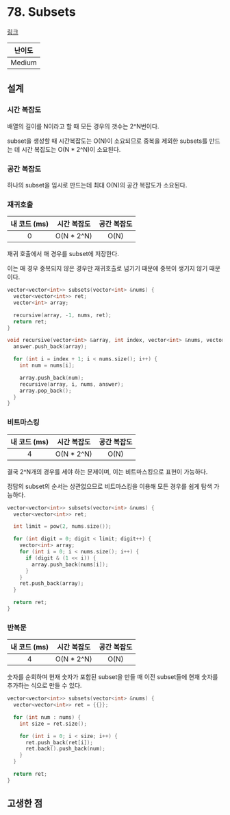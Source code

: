 # 78. Subsets

[링크](https://leetcode.com/problems/subsets/)

| 난이도 |
| :----: |
| Medium |

## 설계

### 시간 복잡도

배열의 길이를 N이라고 할 때 모든 경우의 갯수는 2^N번이다.

subset을 생성할 때 시간복잡도는 O(N)이 소요되므로 중복을 제외한 subsets를 만드는 데 시간 복잡도는 O(N \* 2^N)이 소요된다.

### 공간 복잡도

하나의 subset을 임시로 만드는데 최대 O(N)의 공간 복잡도가 소요된다.

### 재귀호출

| 내 코드 (ms) | 시간 복잡도 | 공간 복잡도 |
| :----------: | :---------: | :---------: |
|      0       | O(N \* 2^N) |    O(N)     |

재귀 호출에서 매 경우를 subset에 저장한다.

이는 매 경우 중복되지 않은 경우만 재귀호출로 넘기기 때문에 중복이 생기지 않기 때문이다.

```cpp
vector<vector<int>> subsets(vector<int> &nums) {
  vector<vector<int>> ret;
  vector<int> array;

  recursive(array, -1, nums, ret);
  return ret;
}

void recursive(vector<int> &array, int index, vector<int> &nums, vector<vector<int>> &answer) {
  answer.push_back(array);

  for (int i = index + 1; i < nums.size(); i++) {
    int num = nums[i];

    array.push_back(num);
    recursive(array, i, nums, answer);
    array.pop_back();
  }
}
```

### 비트마스킹

| 내 코드 (ms) | 시간 복잡도 | 공간 복잡도 |
| :----------: | :---------: | :---------: |
|      4       | O(N \* 2^N) |    O(N)     |

결국 2^N개의 경우를 세야 하는 문제이며, 이는 비트마스킹으로 표현이 가능하다.

정답의 subset의 순서는 상관없으므로 비트마스킹을 이용해 모든 경우를 쉽게 탐색 가능하다.

```cpp
vector<vector<int>> subsets(vector<int> &nums) {
  vector<vector<int>> ret;

  int limit = pow(2, nums.size());

  for (int digit = 0; digit < limit; digit++) {
    vector<int> array;
    for (int i = 0; i < nums.size(); i++) {
      if (digit & (1 << i)) {
        array.push_back(nums[i]);
      }
    }
    ret.push_back(array);
  }

  return ret;
}
```

### 반복문

| 내 코드 (ms) | 시간 복잡도 | 공간 복잡도 |
| :----------: | :---------: | :---------: |
|      4       | O(N \* 2^N) |    O(N)     |

숫자를 순회하며 현재 숫자가 포함된 subset을 만들 때 이전 subset들에 현재 숫자를 추가하는 식으로 만들 수 있다.

```cpp
vector<vector<int>> subsets(vector<int> &nums) {
  vector<vector<int>> ret = {{}};

  for (int num : nums) {
    int size = ret.size();

    for (int i = 0; i < size; i++) {
      ret.push_back(ret[i]);
      ret.back().push_back(num);
    }
  }

  return ret;
}
```

## 고생한 점
